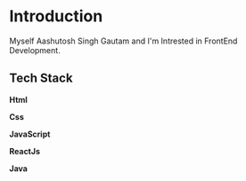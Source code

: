 
# Introduction

Myself Aashutosh Singh Gautam and I'm Intrested in FrontEnd Development. 




## Tech Stack

**Html**

**Css** 

**JavaScript**

**ReactJs**

**Java**
